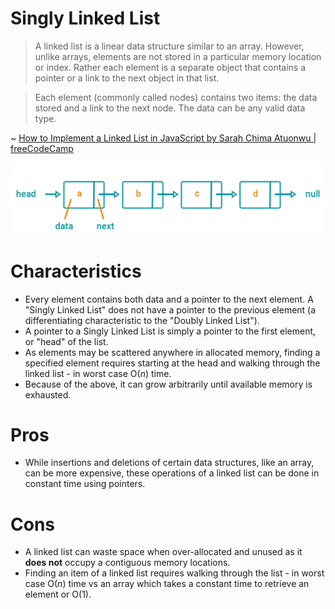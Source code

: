 # Singly Linked List

> A linked list is a linear data structure similar to an array. However, unlike arrays, elements are not stored in a particular memory location or index. Rather each element is a separate object that contains a pointer or a link to the next object in that list.

> Each element (commonly called nodes) contains two items: the data stored and a link to the next node. The data can be any valid data type.

~ [How to Implement a Linked List in JavaScript by Sarah Chima Atuonwu | freeCodeCamp](https://www.freecodecamp.org/news/implementing-a-linked-list-in-javascript/)

<img src="./singly-linked-list.png" alt="Singly Linked List" width="800" />

# Characteristics

- Every element contains both data and a pointer to the next element. A "Singly Linked List" does not have a pointer to the previous element (a differentiating characteristic to the "Doubly Linked List").
- A pointer to a Singly Linked List is simply a pointer to the first element, or "head" of the list.
- As elements may be scattered anywhere in allocated memory, finding a specified element requires starting at the head and walking through the linked list - in worst case O(*n*) time.
- Because of the above, it can grow arbitrarily until available memory is exhausted.

# Pros

- While insertions and deletions of certain data structures, like an array, can be more expensive, these operations of a linked list can be done in constant time using pointers.

# Cons

- A linked list can waste space when over-allocated and unused as it **does not** occupy a contiguous memory locations.
- Finding an item of a linked list requires walking through the list - in worst case O(*n*) time vs an array which takes a constant time to retrieve an element or O(1).

